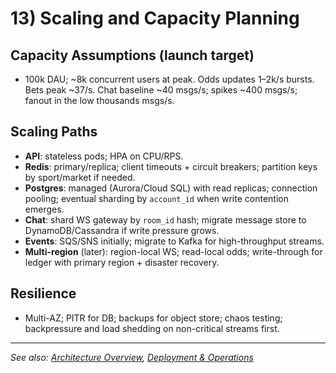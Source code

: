 # 13) Scaling and Capacity Planning

## Capacity Assumptions (launch target)

* 100k DAU; ~8k concurrent users at peak. Odds updates 1–2k/s bursts. Bets peak ~37/s. Chat baseline ~40 msgs/s; spikes ~400 msgs/s; fanout in the low thousands msgs/s.

## Scaling Paths

* **API**: stateless pods; HPA on CPU/RPS.
* **Redis**: primary/replica; client timeouts + circuit breakers; partition keys by sport/market if needed.
* **Postgres**: managed (Aurora/Cloud SQL) with read replicas; connection pooling; eventual sharding by `account_id` when write contention emerges.
* **Chat**: shard WS gateway by `room_id` hash; migrate message store to DynamoDB/Cassandra if write pressure grows.
* **Events**: SQS/SNS initially; migrate to Kafka for high-throughput streams.
* **Multi-region** (later): region-local WS; read-local odds; write-through for ledger with primary region + disaster recovery.

## Resilience

* Multi-AZ; PITR for DB; backups for object store; chaos testing; backpressure and load shedding on non-critical streams first.

---

_See also: [Architecture Overview](./10-architecture-overview.md), [Deployment & Operations](./130-deployment-and-operations.md)_

